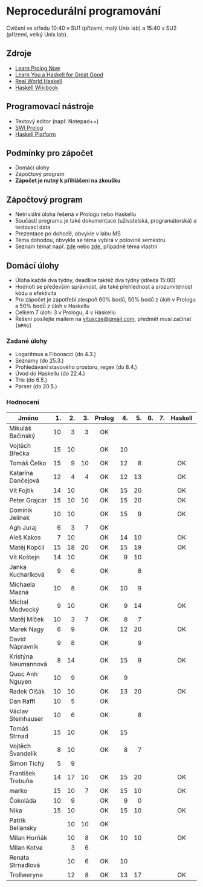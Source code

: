Neprocedurální programování
===========================

Cvičení ve středu 10:40 v SU1 (přízemí, malý Unix lab) a 15:40 v SU2 (přízemí, velký Unix lab).

Zdroje
------

- [Learn Prolog Now](http://www.learnprolognow.org/)
- [Learn You a Haskell for Great Good](http://learnyouahaskell.com/)
- [Real World Haskell](http://book.realworldhaskell.org/)
- [Haskell Wikibook](https://en.wikibooks.org/wiki/Haskell)

Programovací nástroje
---------------------

- Textový editor (např. Notepad++)
- [SWI Prolog](http://www.swi-prolog.org/)
- [Haskell Platform](https://www.haskell.org/platform/)

Podmínky pro zápočet
--------------------

- Domácí úlohy
- Zápočtový program
- **Zápočet je nutný k přihlášení na zkoušku**

Zápočtový program
-----------------

- Netriviální úloha řešená v Prologu nebo Haskellu
- Součástí programu je také dokumentace (uživatelská, programátorská) a testovací data
- Prezentace po dohodě, obvykle v labu MS
- Téma dohodou, obvykle se téma vybírá v polovině semestru
- Seznam témat např. [zde](http://kti.mff.cuni.cz/~hric/vyuka/pl_prikl_win.pdf) nebo [zde](http://ksvi.mff.cuni.cz/~dvorak/vyuka/14/NPRG005x01/programy.html), případně téma vlastní

Domácí úlohy
------------

- Úloha každé dva týdny, deadline taktéž dva týdny (středa 15:00)
- Hodnotí se především správnost, ale také přehlednost a srozumitelnost kódu a efektivita
- Pro zápočet je zapotřebí alespoň 60% bodů, 50% bodů z úloh v Prologu a 50% bodů z úloh v Haskellu
- Celkem 7 úloh: 3 v Prologu, 4 v Haskellu
- Řešení posílejte mailem na vituscze@gmail.com, předmět musí začínat `[NPRG]`

### Zadané úlohy

* Logaritmus a Fibonacci (do 4.3.)
* Seznamy (do 25.3.)
* Prohledávání stavového prostoru, regex (do 8.4.)
* Úvod do Haskellu (do 22.4.)
* Trie (do 6.5.)
* Parser (do 20.5.)

### Hodnocení

| Jméno               | 1. | 2. | 3. | Prolog | 4. | 5. | 6. | 7. | Haskell |  Z | ZP |
| ------------------- | --:| --:| --:|:------:| --:| --:| --:| --:|:-------:|:--:|:--:|
| Mikuláš Bačinský    | 10 |  3 |  3 |     OK |    |    |    |    |         |    |    |
| Vojtěch Břečka      | 15 | 10 |    |     OK | 10 |    |    |    |         |    |    |
| Tomáš Čelko         | 15 |  9 | 10 |     OK | 12 |  8 |    |    |      OK | OK | OK |
| Katarína Dančejová  | 12 |  4 |  4 |     OK | 12 | 13 |    |    |      OK | OK |    |
| Vít Fojtík          | 14 | 10 |    |     OK | 15 | 20 |    |    |      OK | OK |    |
| Peter Grajcar       | 15 | 10 | 10 |     OK | 15 | 20 |    |    |      OK | OK |    |
| Dominik Jelínek     | 10 | 10 |    |     OK | 15 |  9 |    |    |      OK | OK |    |
| Agh Juraj           |  6 |  3 |  7 |     OK |    |    |    |    |         |    |    |
| Aleš Kakos          |  7 | 10 |    |     OK | 14 | 10 |    |    |      OK |    |    |
| Matěj Kopčil        | 15 | 18 | 20 |     OK | 15 | 19 |    |    |      OK | OK | OK |
| Vít Koštejn         | 14 | 10 |    |     OK |  9 | 10 |    |    |         |    |    |
| Janka Kucharíková   |  9 |  6 |    |     OK |    |  8 |    |    |         |    |    |
| Michaela Mazná      | 10 |  8 |    |     OK | 10 |  9 |    |    |         |    |    |
| Michal Medvecký     |  9 | 10 |    |     OK |  9 | 14 |    |    |      OK | OK |    |
| Matěj Míček         | 10 |  3 |  7 |     OK |  8 |  7 |    |    |         |    |    |
| Marek Nagy          |  6 |  9 |    |     OK | 12 | 20 |    |    |      OK | OK |    |
| David Nápravník     |  9 |  8 |    |     OK |    |  9 |    |    |         |    |    |
| Kristýna Neumannová |  8 | 14 |    |     OK | 15 |  9 |    |    |      OK | OK |    |
| Quoc Anh Nguyen     | 10 |  9 |    |     OK |  9 |    |    |    |         |    |    |
| Radek Olšák         | 10 | 10 |    |     OK | 13 | 20 |    |    |      OK | OK |    |
| Dan Raffl           | 10 |  5 |    |     OK |    |    |    |    |         |    |    |
| Václav Steinhauser  | 10 |  6 |    |     OK |    |  8 |    |    |         |    |    |
| Tomáš Strnad        | 15 | 10 |    |     OK | 15 |    |    |    |         |    |    |
| Vojtěch Švandelík   |  8 | 10 |    |     OK |  8 |  7 |    |    |         |    |    |
| Šimon Tichý         |  5 |  9 |    |        |    |    |    |    |         |    |    |
| František Trebuňa   | 14 | 17 | 10 |     OK | 15 | 20 |    |    |      OK | OK | OK |
| marko               | 15 | 10 |  7 |     OK | 15 | 10 |    |    |      OK | OK |    |
| Čokoláda            | 10 |  9 |    |     OK |  9 |  0 |    |    |         |    |    |
| Nika                | 15 | 10 |    |     OK | 15 | 10 |    |    |      OK | OK |    |
| Patrik Beliansky    |    | 10 | 10 |     OK |    |    |    |    |         |    |    |
| Milan Horňák        |    | 10 |  8 |     OK | 10 | 10 |    |    |      OK |    |    |
| Milan Kotva         |    |  3 |  6 |        |    |    |    |    |         |    |    |
| Renáta Strnadlová   |    | 10 |  6 |     OK | 10 |    |    |    |         |    |    |
| Trollweryne         |    | 12 |  8 |     OK | 13 | 17 |    |    |      OK | OK |    |
